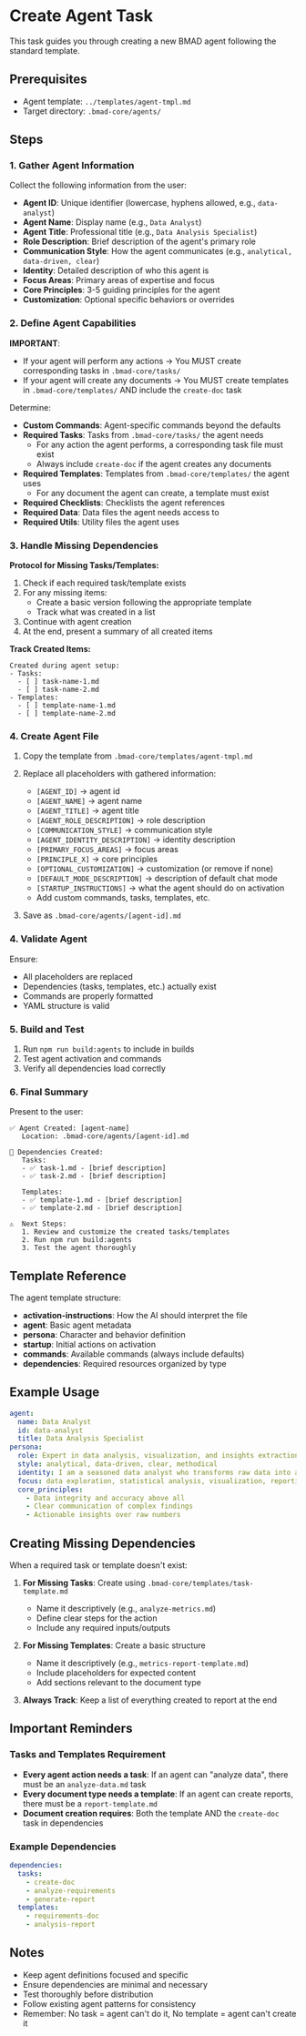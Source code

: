 # Create Agent Task

This task guides you through creating a new BMAD agent following the standard template.

## Prerequisites

- Agent template: `../templates/agent-tmpl.md`
- Target directory: `.bmad-core/agents/`

## Steps

### 1. Gather Agent Information

Collect the following information from the user:

- **Agent ID**: Unique identifier (lowercase, hyphens allowed, e.g., `data-analyst`)
- **Agent Name**: Display name (e.g., `Data Analyst`)
- **Agent Title**: Professional title (e.g., `Data Analysis Specialist`)
- **Role Description**: Brief description of the agent's primary role
- **Communication Style**: How the agent communicates (e.g., `analytical, data-driven, clear`)
- **Identity**: Detailed description of who this agent is
- **Focus Areas**: Primary areas of expertise and focus
- **Core Principles**: 3-5 guiding principles for the agent
- **Customization**: Optional specific behaviors or overrides

### 2. Define Agent Capabilities

**IMPORTANT**:

- If your agent will perform any actions → You MUST create corresponding tasks in `.bmad-core/tasks/`
- If your agent will create any documents → You MUST create templates in `.bmad-core/templates/` AND include the `create-doc` task

Determine:

- **Custom Commands**: Agent-specific commands beyond the defaults
- **Required Tasks**: Tasks from `.bmad-core/tasks/` the agent needs
  - For any action the agent performs, a corresponding task file must exist
  - Always include `create-doc` if the agent creates any documents
- **Required Templates**: Templates from `.bmad-core/templates/` the agent uses
  - For any document the agent can create, a template must exist
- **Required Checklists**: Checklists the agent references
- **Required Data**: Data files the agent needs access to
- **Required Utils**: Utility files the agent uses

### 3. Handle Missing Dependencies

**Protocol for Missing Tasks/Templates:**

1. Check if each required task/template exists
2. For any missing items:
   - Create a basic version following the appropriate template
   - Track what was created in a list
3. Continue with agent creation
4. At the end, present a summary of all created items

**Track Created Items:**

```text
Created during agent setup:
- Tasks:
  - [ ] task-name-1.md
  - [ ] task-name-2.md
- Templates:
  - [ ] template-name-1.md
  - [ ] template-name-2.md
```

### 4. Create Agent File

1. Copy the template from `.bmad-core/templates/agent-tmpl.md`
2. Replace all placeholders with gathered information:

   - `[AGENT_ID]` → agent id
   - `[AGENT_NAME]` → agent name
   - `[AGENT_TITLE]` → agent title
   - `[AGENT_ROLE_DESCRIPTION]` → role description
   - `[COMMUNICATION_STYLE]` → communication style
   - `[AGENT_IDENTITY_DESCRIPTION]` → identity description
   - `[PRIMARY_FOCUS_AREAS]` → focus areas
   - `[PRINCIPLE_X]` → core principles
   - `[OPTIONAL_CUSTOMIZATION]` → customization (or remove if none)
   - `[DEFAULT_MODE_DESCRIPTION]` → description of default chat mode
   - `[STARTUP_INSTRUCTIONS]` → what the agent should do on activation
   - Add custom commands, tasks, templates, etc.

3. Save as `.bmad-core/agents/[agent-id].md`

### 4. Validate Agent

Ensure:

- All placeholders are replaced
- Dependencies (tasks, templates, etc.) actually exist
- Commands are properly formatted
- YAML structure is valid

### 5. Build and Test

1. Run `npm run build:agents` to include in builds
2. Test agent activation and commands
3. Verify all dependencies load correctly

### 6. Final Summary

Present to the user:

```text
✅ Agent Created: [agent-name]
   Location: .bmad-core/agents/[agent-id].md

📝 Dependencies Created:
   Tasks:
   - ✅ task-1.md - [brief description]
   - ✅ task-2.md - [brief description]

   Templates:
   - ✅ template-1.md - [brief description]
   - ✅ template-2.md - [brief description]

⚠️  Next Steps:
   1. Review and customize the created tasks/templates
   2. Run npm run build:agents
   3. Test the agent thoroughly
```

## Template Reference

The agent template structure:

- **activation-instructions**: How the AI should interpret the file
- **agent**: Basic agent metadata
- **persona**: Character and behavior definition
- **startup**: Initial actions on activation
- **commands**: Available commands (always include defaults)
- **dependencies**: Required resources organized by type

## Example Usage

```yaml
agent:
  name: Data Analyst
  id: data-analyst
  title: Data Analysis Specialist
persona:
  role: Expert in data analysis, visualization, and insights extraction
  style: analytical, data-driven, clear, methodical
  identity: I am a seasoned data analyst who transforms raw data into actionable insights
  focus: data exploration, statistical analysis, visualization, reporting
  core_principles:
    - Data integrity and accuracy above all
    - Clear communication of complex findings
    - Actionable insights over raw numbers
```

## Creating Missing Dependencies

When a required task or template doesn't exist:

1. **For Missing Tasks**: Create using `.bmad-core/templates/task-template.md`

   - Name it descriptively (e.g., `analyze-metrics.md`)
   - Define clear steps for the action
   - Include any required inputs/outputs

2. **For Missing Templates**: Create a basic structure

   - Name it descriptively (e.g., `metrics-report-template.md`)
   - Include placeholders for expected content
   - Add sections relevant to the document type

3. **Always Track**: Keep a list of everything created to report at the end

## Important Reminders

### Tasks and Templates Requirement

- **Every agent action needs a task**: If an agent can "analyze data", there must be an `analyze-data.md` task
- **Every document type needs a template**: If an agent can create reports, there must be a `report-template.md`
- **Document creation requires**: Both the template AND the `create-doc` task in dependencies

### Example Dependencies

```yaml
dependencies:
  tasks:
    - create-doc
    - analyze-requirements
    - generate-report
  templates:
    - requirements-doc
    - analysis-report
```

## Notes

- Keep agent definitions focused and specific
- Ensure dependencies are minimal and necessary
- Test thoroughly before distribution
- Follow existing agent patterns for consistency
- Remember: No task = agent can't do it, No template = agent can't create it
